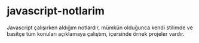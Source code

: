 # javascript-notlarim
Javascript çalışırken aldığım notlardır, mümkün olduğunca kendi stilimde ve basitçe tüm konuları açıklamaya çalıştım, içersinde örnek projeler vardır.